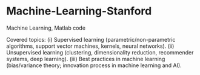 # Machine-Learning-Stanford
Machine Learning, Matlab code

Covered topics:
 (i) Supervised learning (parametric/non-parametric algorithms, support vector machines, kernels, neural networks).
 (ii) Unsupervised learning (clustering, dimensionality reduction, recommender systems, deep learning).
 (iii) Best practices in machine learning (bias/variance theory; innovation process in machine learning and AI).
